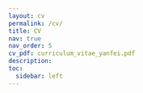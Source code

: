 ```yaml
---
layout: cv
permalink: /cv/
title: CV
nav: true
nav_order: 5
cv_pdf: curriculum_vitae_yanfei.pdf
description:
toc:
  sidebar: left
---
```

